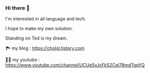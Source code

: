 ### Hi there 👋

I'm interested in all language and tech.

I hope to make my own solution. 

Standing on Ted is my dream.


🏞 my blog : https://cholol.tistory.com


🧑‍💻 my youtube : https://www.youtube.com/channel/UCUe5vJxFkS2Cel78mdTgpYQ


<!--
**tkdlek11112/tkdlek11112** is a ✨ _special_ ✨ repository because its `README.md` (this file) appears on your GitHub profile.

Here are some ideas to get you started:

- 🔭 I’m currently working on ...
- 🌱 I’m currently learning ...
- 👯 I’m looking to collaborate on ...
- 🤔 I’m looking for help with ...
- 💬 Ask me about ...
- 📫 How to reach me: ...
- 😄 Pronouns: ...
- ⚡ Fun fact: ...
-->
